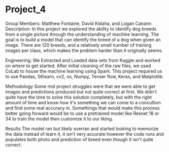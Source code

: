 # Project_4
Group Members: Matthew Fontaine, David Kidaha, and Logan Canann
Description: In this project we explored the ability to identify dog breeds from a single picture through the understanding of machine learning. The goal is to build a model that can identify the breed of a dog when given an image. There are 120 breeds, and a relatively small number of training images per class, which makes the problem harder than it originally seems.

Engineering: We Extracted and Loaded data sets from Kaggle and worked on where to get started. After initial cleaning of the raw files, we used CoLab to house the machine learning using Spark. This project required us to use Pandas, SKlearn, cv2, os, Numpy, Tenser flow, Keras, and Matplotlib.

Methodology
Some mid project struggles were that we were able to get images and predictions produced but not quite correct at first. We didn't quite have the time to solve this solution completely, but with the right amount of time and know how it's something we can come to a concultion and find some real accuracy in. Somethings that would make this process better going forward would be to use a pretrained model like Resnet 18 or 34 to train the model then customize it to our liking.

Results
The model ran but likely overran and started looking to memorize the data instead of learn it, it isn't very accurate however the code runs and populates both photo and prediction of breed even though it isn't quite correct. 
